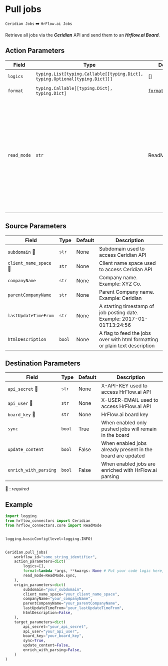 
# Pull jobs
`Ceridian Jobs` :arrow_right: `HrFlow.ai Jobs`

Retrieve all jobs via the ***Ceridian*** API and send them to an ***Hrflow.ai Board***.



## Action Parameters

| Field | Type | Default | Description |
| ----- | ---- | ------- | ----------- |
| `logics`  | `typing.List[typing.Callable[[typing.Dict], typing.Optional[typing.Dict]]]` | [] | List of logic functions |
| `format`  | `typing.Callable[[typing.Dict], typing.Dict]` | [`format_job`](../connector.py#L14) | Formatting function |
| `read_mode`  | `str` | ReadMode.sync | If 'incremental' then `read_from` of the last run is given to Origin Warehouse during read. **The actual behavior depends on implementation of read**. In 'sync' mode `read_from` is neither fetched nor given to Origin Warehouse during read. |

## Source Parameters

| Field | Type | Default | Description |
| ----- | ---- | ------- | ----------- |
| `subdomain` :red_circle: | `str` | None | Subdomain used to access Ceridian API |
| `client_name_space` :red_circle: | `str` | None | Client name space used to access Ceridian API |
| `companyName`  | `str` | None | Company name. Example: XYZ Co. |
| `parentCompanyName`  | `str` | None | Parent Company name. Example: Ceridian |
| `lastUpdateTimeFrom`  | `str` | None | A starting timestamp of job posting date. Example: 2017-01-01T13:24:56 |
| `htmlDescription`  | `bool` | None | A flag to feed the jobs over with html formatting or plain text description |

## Destination Parameters

| Field | Type | Default | Description |
| ----- | ---- | ------- | ----------- |
| `api_secret` :red_circle: | `str` | None | X-API-KEY used to access HrFlow.ai API |
| `api_user` :red_circle: | `str` | None | X-USER-EMAIL used to access HrFlow.ai API |
| `board_key` :red_circle: | `str` | None | HrFlow.ai board key |
| `sync`  | `bool` | True | When enabled only pushed jobs will remain in the board |
| `update_content`  | `bool` | False | When enabled jobs already present in the board are updated |
| `enrich_with_parsing`  | `bool` | False | When enabled jobs are enriched with HrFlow.ai parsing |

:red_circle: : *required*

## Example

```python
import logging
from hrflow_connectors import Ceridian
from hrflow_connectors.core import ReadMode


logging.basicConfig(level=logging.INFO)


Ceridian.pull_jobs(
    workflow_id="some_string_identifier",
    action_parameters=dict(
        logics=[],
        format=lambda *args, **kwargs: None # Put your code logic here,
        read_mode=ReadMode.sync,
    ),
    origin_parameters=dict(
        subdomain="your_subdomain",
        client_name_space="your_client_name_space",
        companyName="your_companyName",
        parentCompanyName="your_parentCompanyName",
        lastUpdateTimeFrom="your_lastUpdateTimeFrom",
        htmlDescription=False,
    ),
    target_parameters=dict(
        api_secret="your_api_secret",
        api_user="your_api_user",
        board_key="your_board_key",
        sync=True,
        update_content=False,
        enrich_with_parsing=False,
    )
)
```